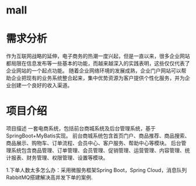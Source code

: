# mall

# 需求分析
作为互联网战略的延伸，电子商务的热潮一度兴起，但是一直以来，很多企业网站都局限在信息发布等一些基本的功能，而越来越深入的实践表明，这些仅仅代表了企业网站的一个起点功能。
随着企业网络环境的发展成熟，企业门户网站可以帮助企业把现有的业务系统整合起来，集中优势资源为客户提供个性化服务，并为企业创建一个良好的收入渠道。
# 项目介绍
 项目描述
一套电商系统，包括前台商城系统及后台管理系统，基于SpringBoot+MyBatis实现。 
前台商城系统包含首页门户、商品推荐、商品搜索、商品展示、购物车、订单流程、会员中心、客户服务、帮助中心等模块。 
后台管理系统包含商品管理、订单管理、会员管理、促销管理、运营管理、内容管理、统计报表、财务管理、权限管理、设置等模块。


1.下单人数太多怎么办：采用微服务框架Spring Boot，Spring Cloud，消息队列RabbitMQ搭建解决高并发下单的案例.
